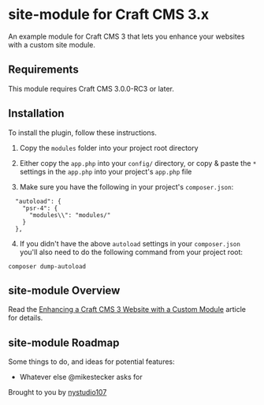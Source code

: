 # site-module for Craft CMS 3.x

An example module for Craft CMS 3 that lets you enhance your websites with a custom site module.

## Requirements

This module requires Craft CMS 3.0.0-RC3 or later.

## Installation

To install the plugin, follow these instructions.

1. Copy the `modules` folder into your project root directory

2. Either copy the `app.php` into your `config/` directory, or copy & paste the `*` settings in the `app.php` into your project's `app.php` file

3. Make sure you have the following in your project's `composer.json`:
```
  "autoload": {
    "psr-4": {
      "modules\\": "modules/"
    }
  },
```

4. If you didn't have the above `autoload` settings in your `composer.json` you'll also need to do the following command from your project root:
```
composer dump-autoload
```

## site-module Overview

Read the [Enhancing a Craft CMS 3 Website with a Custom Module](https://nystudio107.com/blog/enhancing-a-craft-cms-3-website-with-a-custom-module) article for details.

## site-module Roadmap

Some things to do, and ideas for potential features:

* Whatever else @mikestecker asks for

Brought to you by [nystudio107](https://nystudio107.com/)
